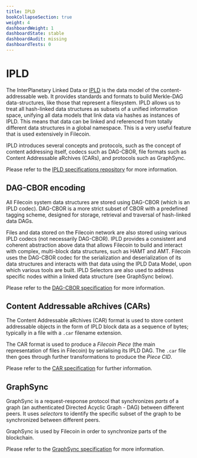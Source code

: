 ```yaml
---
title: IPLD
bookCollapseSection: true
weight: 4
dashboardWeight: 1
dashboardState: stable
dashboardAudit: missing
dashboardTests: 0
---
```


# IPLD

The InterPlanetary Linked Data or [IPLD](https://ipld.io/) is the data model of the content-addressable web. It provides standards and formats to build Merkle-DAG data-structures, like those that represent a filesystem. IPLD allows us to treat all hash-linked data structures as subsets of a unified information space, unifying all data models that link data via hashes as instances of IPLD. This means that data can be linked and referenced from totally different data structures in a global namespace. This is a very useful feature that is used extensively in Filecoin.

IPLD introduces several concepts and protocols, such as the concept of content addressing itself, codecs such as DAG-CBOR, file formats such as Content Addressable aRchives (CARs), and protocols such as GraphSync.

Please refer to the [IPLD specifications repository](https://github.com/ipld/specs) for more information.

## DAG-CBOR encoding

All Filecoin system data structures are stored using DAG-CBOR (which is an IPLD codec). DAG-CBOR is a more strict subset of CBOR with a predefined tagging scheme, designed for storage, retrieval and traversal of hash-linked data DAGs.

Files and data stored on the Filecoin network are also stored using various IPLD codecs (not necessarily DAG-CBOR). IPLD provides a consistent and coherent abstraction above data that allows Filecoin to build and interact with complex, multi-block data structures, such as HAMT and AMT. Filecoin uses the DAG-CBOR codec for the serialization and deserialization of its data structures and interacts with that data using the IPLD Data Model, upon which various tools are built. IPLD Selectors are also used to address specific nodes within a linked data structure (see GraphSync below).

Please refer to the [DAG-CBOR specification](https://github.com/ipld/specs/blob/master/block-layer/codecs/dag-cbor.md) for more information.

## Content Addressable aRchives (CARs)

The Content Addressable aRchives (CAR) format is used to store content addressable objects in the form of IPLD block data as a sequence of bytes; typically in a file with a `.car` filename extension.

The CAR format is used to produce a _Filecoin Piece_ (the main representation of files in Filecoin) by serialising its IPLD DAG. The `.car` file then goes through further transformations to produce the _Piece CID_.

Please refer to the [CAR specification](https://github.com/ipld/specs/blob/master/block-layer/content-addressable-archives.md) for further information.

## GraphSync

GraphSync is a request-response protocol that synchronizes _parts_ of a graph (an authenticated Directed Acyclic Graph - DAG) between different peers. It uses _selectors_ to identify the specific subset of the graph to be synchronized between different peers.

GraphSync is used by Filecoin in order to synchronize parts of the blockchain.

Please refer to the [GraphSync specification](https://github.com/ipld/specs/blob/master/block-layer/graphsync/graphsync.md) for more information.
